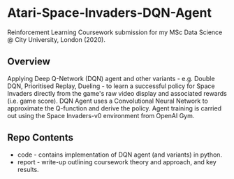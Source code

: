 # Atari-Space-Invaders-DQN-Agent

Reinforcement Learning Coursework submission for my MSc Data Science @ City University, London (2020).

## Overview

Applying Deep Q-Network (DQN) agent and other variants - e.g. Double DQN, Prioritised Replay, Dueling - to learn a successful policy for Space Invaders directly from the game's raw video display and associated rewards (i.e. game score). DQN Agent uses a Convolutional Neural Network to approximate the Q-function and derive the policy. Agent training is carried out using the Space Invaders-v0 environment from OpenAI Gym.

## Repo Contents
 
 * code - contains implementation of DQN agent (and variants) in python. 
 * report - write-up outlining coursework theory and approach, and key results.
